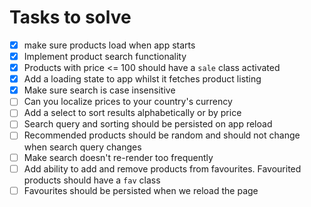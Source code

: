 # Tasks to solve

-   [x] make sure products load when app starts
-   [x] Implement product search functionality
-   [x] Products with price <= 100 should have a `sale` class activated
-   [x] Add a loading state to app whilst it fetches product listing
-   [x] Make sure search is case insensitive
-   [ ] Can you localize prices to your country's currency
-   [ ] Add a select to sort results alphabetically or by price
-   [ ] Search query and sorting should be persisted on app reload
-   [ ] Recommended products should be random and should not change when search query changes
-   [ ] Make search doesn't re-render too frequently
-   [ ] Add ability to add and remove products from favourites. Favourited products should have a `fav` class
-   [ ] Favourites should be persisted when we reload the page
